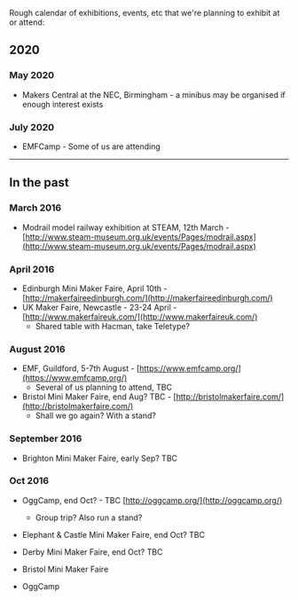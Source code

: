 
Rough calendar of exhibitions, events, etc that we're planning to exhibit at or attend:

## 2020

### May 2020
* Makers Central at the NEC, Birmingham - a minibus may be organised if enough interest exists

### July 2020
* EMFCamp - Some of us are attending

---

## In the past

### March 2016
* Modrail model railway exhibition at STEAM, 12th March - [http://www.steam-museum.org.uk/events/Pages/modrail.aspx](http://www.steam-museum.org.uk/events/Pages/modrail.aspx)

### April 2016
* Edinburgh Mini Maker Faire, April 10th - [http://makerfaireedinburgh.com/](http://makerfaireedinburgh.com/)
* UK Maker Faire, Newcastle - 23-24 April - [http://www.makerfaireuk.com/](http://www.makerfaireuk.com/)
  * Shared table with Hacman, take Teletype?

### August 2016
* EMF, Guildford, 5-7th August - [https://www.emfcamp.org/](https://www.emfcamp.org/)
  * Several of us planning to attend, TBC
* Bristol Mini Maker Faire, end Aug? TBC - [http://bristolmakerfaire.com/](http://bristolmakerfaire.com/)
  * Shall we go again?  With a stand?

### September 2016
* Brighton Mini Maker Faire, early Sep? TBC

### Oct 2016
* OggCamp, end Oct? - TBC  [http://oggcamp.org/](http://oggcamp.org/)
  * Group trip?  Also run a stand?
* Elephant & Castle Mini Maker Faire, end Oct?  TBC
* Derby Mini Maker Faire, end Oct? TBC


* Bristol Mini Maker Faire
* OggCamp